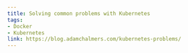 ```yaml
---
title: Solving common problems with Kubernetes
tags:
- Docker
- Kubernetes
link: https://blog.adamchalmers.com/kubernetes-problems/
---
```

